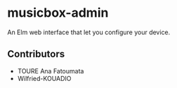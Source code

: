 # musicbox-admin

An Elm web interface that let you configure your device.


## Contributors

- TOURE Ana Fatoumata
- Wilfried-KOUADIO
